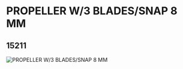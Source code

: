 # PROPELLER W/3 BLADES/SNAP 8 MM
## 15211
![PROPELLER W/3 BLADES/SNAP 8 MM](https://lc-www-live-s.legocdn.com/media/bricks/5/2/6070016.jpg)